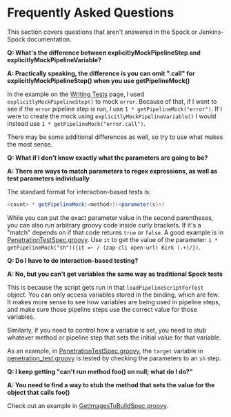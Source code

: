 # Frequently Asked Questions

This section covers questions that aren't answered in the Spock or Jenkins-Spock documentation.

**Q: What's the difference between explicitlyMockPipelineStep and explicitlyMockPipelineVariable?**

**A: Practically speaking, the difference is you can omit ".call" for explicitlyMockPipelineStep() when you use getPipelineMock()**

In the example on the [Writing Tests](./writing-tests.md) page, I used ``explicitlyMockPipelineStep()`` to mock `error`.
Because of that, if I want to see if the `error` pipeline step is run, I use `1 * getPipelineMock("error")`.
If I were to create the mock using `explicitlyMockPipelineVariable()` I would instead use `1 * getPipelineMock("error.call")`.

There may be some additional differences as well, so try to use what makes the most sense.

**Q: What if I don't know exactly what the parameters are going to be?**

**A: There are ways to match parameters to regex expressions, as well as test parameters individually**

The standard format for interaction-based tests is:

```groovy
<count> * getPipelineMock(<method>)(<parameter(s)>)
```

While you can put the exact parameter value in the second parentheses, you can also run arbitrary groovy code inside curly brackets.
If it's a "match" depends on if that code returns `true` or `false`.
A good example is in [PenetrationTestSpec.groovy](https://github.com/boozallen/sdp-libraries/blob/main/test/owasp_zap/PenetrationTestSpec.groovy#L33). Use `it` to get the value of the parameter:
`1 * getPipelineMock("sh")({it =~ / (zap-cli open-url) Kirk (.+)/})`.

**Q: Do I have to do interaction-based testing?**

**A: No, but you can't get variables the same way as traditional Spock tests**

This is because the script gets run in that `loadPipelineScriptForTest` object.
You can only access variables stored in the binding, which are few.
It makes more sense to see how variables are being used in pipeline steps,
and make sure those pipeline steps use the correct value for those variables.

Similarly, if you need to control how a variable is set,
you need to stub whatever method or pipeline step that sets the initial value for that variable.

As an example, in [PenetrationTestSpec.groovy](https://github.com/boozallen/sdp-libraries/blob/main/test/owasp_zap/PenetrationTestSpec.groovy),
the `target` variable in [penetration_test.groovy](https://github.com/boozallen/sdp-libraries/blob/main/libraries/owasp_zap/steps/penetration_test.groovy) is tested by checking the parameters to an `sh` step.

**Q: I keep getting "can't run method foo() on null; what do I do?"**

**A: You need to find a way to stub the method that sets the value for the object that calls foo()**

Check out an example in [GetImagesToBuildSpec.groovy](https://github.com/boozallen/sdp-libraries/blob/main/test/docker/GetImagesToBuildSpec.groovy).
